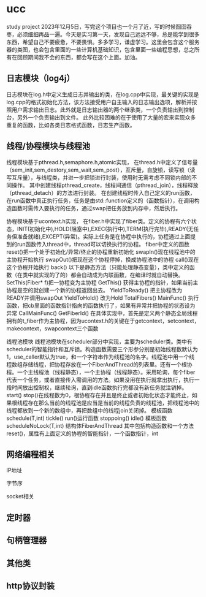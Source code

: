 # ucc
study project
2023年12月5日，写完这个项目也一个月了近，写的时候囫囵吞枣，必须细细再品一遍。今天是实习第一天，发现自己远远不够，总是能学到很多东西，希望自己不要疲惫，不要畏惧。多多学习，谦虚学习。这里会包含这个服务器的类图，也会包含里面的一些计算机基础知识，包含里面一些编程思想，总之所有在回顾期间我不会的东西，都会写在这个上面。加油。

## 日志模块（log4j）
日志模块在log.h中定义生成日志并输出的类，在log.cpp中实现，最关键的实现是log.cpp的格式初始化方法，该方法接受用户自主输入的日志输出选项，解析并按照用户需求输出日志。此外就是日志输出器的两个继承类，一个负责输出到控制台，另外一个负责输出到文件。
此外比较困难的在于使用了大量的宏来实现众多重复的函数，比如各类日志格式函数，日志生产函数。

## 线程/协程模块与线程池
线程模块基于pthread.h,semaphore.h,atomic实现，
在thread.h中定义了信号量（sem_init,sem_destory,sem_wait,sem_post），互斥量，自旋锁，读写锁（读写互斥量），与线程类，并进一步把锁进行封装，使用时无需考虑不同锁内部的不同操作。
其中创建线程pthread_create，线程间通信（pthread_join），线程释放（pthread_detach）的方法进行封装。
在创建线程时传入自己定义的run函数，在run函数中真正执行任务，任务是由std::function定义的（函数指针），在调用构造函数时需传入要执行的任务，通过swap把任务放到内存中，然后执行。

协程模块基于ucontext.h实现，
在fiber.h中实现了fiber类。定义的协程有六个状态，INIT(初始化中),HOLD(阻塞中),EXEC(执行中),TERM(执行完毕),READY(无任务但准备就绪),EXCEPT(异常)。实际上任务是在协程中执行的，协程通过上面提到的run函数传入thread中，thread可以切换执行的协程。
fiber中定义的函数
reset()把一个处于初始化/异常/终止的协程重新初始化
swapIn()现在线程池中的主协程开始执行
swapOut()把现在这个协程停掉，换成协程池中的协程
call()现在这个协程开始执行
back()
以下是静态方法（只能处理静态变量），类中定义的函数（在类中就实现的了的）都会自动成为内联函数，在编译时就自动替换。
SetThis(Fiber* f)把一协程变为主协程
GetThis() 获得主协程的指针，如果当前主协程是空的就创建一个新的协程返回出去。
YieldToReady() 把主协程改为READY并调用swapOut
YieldToHold() 改为Hold
TotalFibers()
MainFunc() 执行函数，把cb里面的函数指针指向的函数执行了，如果有异常并把协程的状态设为异常
CallMainFunc()
GetFiberId()
在具体实现中，首先是定义两个静态全局线程拥有的t_fiber作为主协程，因为ucontext.h的关键在于getcontext，setcontext，makecontext，swapcontext三个函数

线程池模块
线程池模块在scheduler部分中实现，主要为scheduler类。类中有scheduler的智能指针和互斥锁。构造函数需要三个形参分别是初始线程数默认为1，use_caller默认为true，和一个字符串作为线程池的名字。线程池中用一个线程数组存储线程，把协程存放在一个FiberAndThread的列表里。还有一个根协程。一个主线程池（线程静态），一个主协程（线程静态）。采用轮询，每个fiber代表一个任务，或者直接传入需调用的方法。如果没用在执行就拿出执行，执行一段时间放出控制权，继续轮询，直到idle函数执行完都没有新任务就注销掉。
start()
stop()在线程数为0，根协程存在并且是终止或者初始化状态才能终止，如果根线程存在那么当前的线程池是应当是当前的线程负责的线程池，把线程池中的线程都放到一个新的数组中，再把数组中的线程join关闭掉。
模板函数schedule(T,int)
tickle()
run()运行函数
stoppoing()
idle()
模板函数scheduleNoLock(T,int)
结构体FiberAndThread 其中包括构造函数和一个方法reset()，属性有上面定义的协程的智能指针，一个函数指针，int


## 网络编程相关
IP地址

字节序

socket相关

## 定时器

## 句柄管理器

## 其他类

## http协议封装


